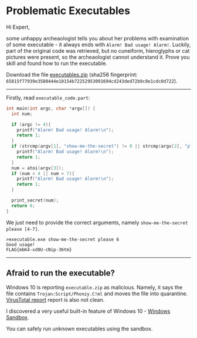 # Problematic Executables

Hi Expert,

some unhappy archeaologist tells you about her problems with examination of some executable - it always ends with `Alarm! Bad usage! Alarm!`. Luckily, part of the original code was retrieved, but no cuneiform, hieroglyphs or cat pictures were present, so the archeaologist cannot understand it. Prove you skill and found how to run the executable.

Download the file [executables.zip](executables.zip) (sha256 fingerprint: `65815f77939e3580444e10154b72252953091694cd243ded72b9c8e1cdc0d722`).

---

Firstly, read `executable_code.part`:

```c
int main(int argc, char *argv[]) {
  int num;

  if (argc != 4){
    printf("Alarm! Bad usage! Alarm!\n");
    return 1;
  }
  if (strcmp(argv[1], "show-me-the-secret") != 0 || strcmp(argv[2], "please") != 0){
    printf("Alarm! Bad usage! Alarm!\n");
    return 1;
  }
  num = atoi(argv[3]);
  if (num < 4 || num > 7){
    printf("Alarm! Bad usage! Alarm!\n");
    return 1;
  }

  print_secret(num);
  return 0;
}
```

We just need to provide the correct arguments, namely `show-me-the-secret please [4-7]`. 

```
>executable.exe show-me-the-secret please 6
Good usage!
FLAG{mbK4-xd0U-cNip-36tm}
```

---

## Afraid to run the executable?

Windows 10 is reporting `executable.zip` as malicious. Namely, it says the file
contains `Trojan:Script/Phonzy.C!ml` and moves the file into quarantine.
[VirusTotal report](https://www.virustotal.com/gui/file/b1f49d9fae446e3804e5ec7c588e06664431b9a0d35ce25a3fbcb514e83a835e) report is also not clean.

I discovered a very useful built-in feature of Windows 10 - [Windows Sandbox](https://techcommunity.microsoft.com/t5/windows-kernel-internals/windows-sandbox/ba-p/301849).

You can safely run unknown executables using the sandbox.